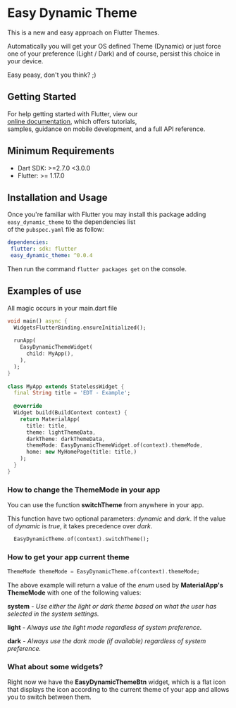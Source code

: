 # Easy Dynamic Theme
  
This is a new and easy approach on Flutter Themes.

Automatically you will get your OS defined Theme (Dynamic) or just force one of your preference (Light / Dark) and of course, persist this choice in your device.

Easy peasy, don't you think? ;)

## Getting Started  
  
For help getting started with Flutter, view our  
[online documentation](https://flutter.dev/docs), which offers tutorials,  
samples, guidance on mobile development, and a full API reference.  
  
## Minimum Requirements  
  
- Dart SDK: >=2.7.0 <3.0.0  
- Flutter: >= 1.17.0  
  
## Installation and Usage  
  
Once you're familiar with Flutter you may install this package adding `easy_dynamic_theme` to the dependencies list  
of the `pubspec.yaml` file as follow:  
  
```yaml  
dependencies:  
 flutter: sdk: flutter  
 easy_dynamic_theme: ^0.0.4
 ```
 
Then run the command `flutter packages get` on the console.  
  
## Examples of use  
  
All magic occurs in your main.dart file  
  
```dart  
void main() async { 
  WidgetsFlutterBinding.ensureInitialized();  
  
  runApp( 
    EasyDynamicThemeWidget( 
      child: MyApp(), 
    ), 
  );
}  
  
class MyApp extends StatelessWidget {  
  final String title = 'EDT - Example'; 
   
  @override 
  Widget build(BuildContext context) { 
    return MaterialApp( 
      title: title, 
      theme: lightThemeData, 
      darkTheme: darkThemeData, 
      themeMode: EasyDynamicThemeWidget.of(context).themeMode, 
      home: new MyHomePage(title: title,) 
    ); 
  }
}  
```  
  
### How to change the ThemeMode in your app  
  
You can use the function **switchTheme** from anywhere in your app.

This function have two optional parameters: *dynamic* and *dark*.
If the value of *dynamic* is *true*, it takes precedence over *dark*.
```dart  
  EasyDynamicTheme.of(context).switchTheme();
```  
  
  
### How to get your app current theme  
  
```dart  
ThemeMode themeMode = EasyDynamicTheme.of(context).themeMode;  
```  
  
The above example will return a value of the *enum* used by **MaterialApp's** **ThemeMode** with one of the following values:

**system** - *Use either the light or dark theme based on what the user has selected in the system settings.*

**light** - *Always use the light mode regardless of system preference.*

**dark** - *Always use the dark mode (if available) regardless of system preference.*

### What about some widgets?
Right now we have the **EasyDynamicThemeBtn** widget, which is a flat icon that displays the icon according to the current theme of your app and allows you to switch between them.